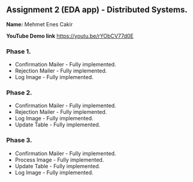 ## Assignment 2 (EDA app) - Distributed Systems.

__Name:__ Mehmet Enes Cakir

__YouTube Demo link__ https://youtu.be/rYObCV77d0E


### Phase 1.

+ Confirmation Mailer - Fully implemented.
+ Rejection Mailer - Fully implemented.
+ Log Image -  Fully implemented. 

### Phase 2.

+ Confirmation Mailer - Fully implemented.
+ Rejection Mailer - Fully implemented.
+ Log Image - Fully implemented.
+ Update Table -  Fully implemented.

### Phase 3.

+ Confirmation Mailer - Fully implemented.
+ Process Image - Fully implemented.
+ Update Table - Fully implemented.
+ Log Image - Fully implemented.
